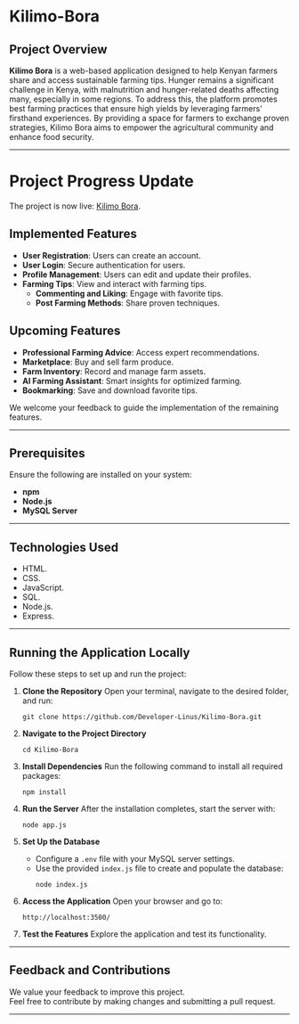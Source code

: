 ﻿# Kilimo-Bora
## Project Overview
**Kilimo Bora** is a web-based application designed to help Kenyan farmers share and access sustainable farming tips. Hunger remains a significant challenge in Kenya, with malnutrition and hunger-related deaths affecting many, especially in some regions. To address this, the platform promotes best farming practices that ensure high yields by leveraging farmers' firsthand experiences. By providing a space for farmers to exchange proven strategies, Kilimo Bora aims to empower the agricultural community and enhance food security.

---

# Project Progress Update

The project is now live: [Kilimo Bora](https://kilimo-bora-1.onrender.com/).

## Implemented Features
- **User Registration**: Users can create an account.
- **User Login**: Secure authentication for users.
- **Profile Management**: Users can edit and update their profiles.
- **Farming Tips**: View and interact with farming tips.
  - **Commenting and Liking**: Engage with favorite tips.
  - **Post Farming Methods**: Share proven techniques.

## Upcoming Features
- **Professional Farming Advice**: Access expert recommendations.
- **Marketplace**: Buy and sell farm produce.
- **Farm Inventory**: Record and manage farm assets.
- **AI Farming Assistant**: Smart insights for optimized farming.
- **Bookmarking**: Save and download favorite tips.

We welcome your feedback to guide the implementation of the remaining features. 

---

## Prerequisites
Ensure the following are installed on your system:
- **npm**
- **Node.js**
- **MySQL Server**

---

## Technologies Used
 - HTML.
 - CSS.
 - JavaScript.
 - SQL.
 - Node.js.
 - Express.

---

## Running the Application Locally

Follow these steps to set up and run the project:

1. **Clone the Repository**
   Open your terminal, navigate to the desired folder, and run:
   ```
   git clone https://github.com/Developer-Linus/Kilimo-Bora.git
   ```

2. **Navigate to the Project Directory**
   ```
   cd Kilimo-Bora
   ```

3. **Install Dependencies**
   Run the following command to install all required packages:
   ```
   npm install
   ```

4. **Run the Server**
   After the installation completes, start the server with:
   ```
   node app.js
   ```

5. **Set Up the Database**
   - Configure a `.env` file with your MySQL server settings.
   - Use the provided `index.js` file to create and populate the database:
     ```
     node index.js
     ```

6. **Access the Application**
   Open your browser and go to:
   ```
   http://localhost:3500/
   ```

7. **Test the Features**
   Explore the application and test its functionality.

---

## Feedback and Contributions

We value your feedback to improve this project.  
Feel free to contribute by making changes and submitting a pull request.  

---


